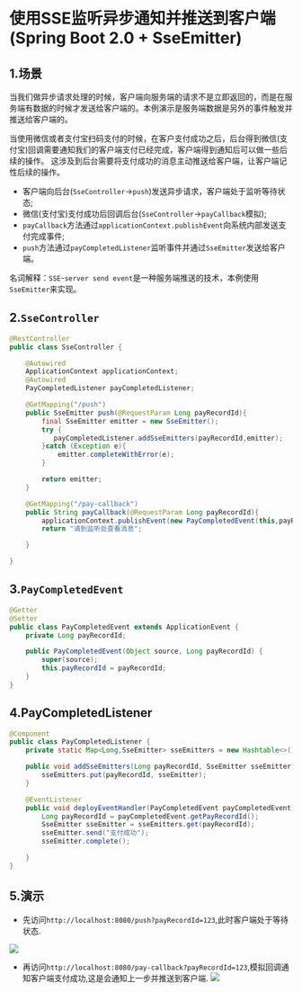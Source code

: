 # 使用SSE监听异步通知并推送到客户端(Spring Boot 2.0 + SseEmitter)

## 1.场景

当我们做异步请求处理的时候，客户端向服务端的请求不是立即返回的，而是在服务端有数据的时候才发送给客户端的。本例演示是服务端数据是另外的事件触发并推送给客户端的。

当使用微信或者支付宝扫码支付的时候，在客户支付成功之后，后台得到微信(支付宝)回调需要通知我们的客户端支付已经完成，客户端得到通知后可以做一些后续的操作。
这涉及到后台需要将支付成功的消息主动推送给客户端，让客户端记性后续的操作。

- 客户端向后台(`SseController`->`push`)发送异步请求，客户端处于监听等待状态;
- 微信(支付宝)支付成功后回调后台(`SseController`->`payCallback`模拟);
- `payCallback`方法通过`applicationContext.publishEvent`向系统内部发送支付完成事件;
- `push`方法通过`payCompletedListener`监听事件并通过`SseEmitter`发送给客户端。

名词解释：`SSE`-`server send event`是一种服务端推送的技术，本例使用`SseEmitter`来实现。



## 2.`SseController`

```java
@RestController
public class SseController {

    @Autowired
    ApplicationContext applicationContext;
    @Autowired
    PayCompletedListener payCompletedListener;

    @GetMapping("/push")
    public SseEmitter push(@RequestParam Long payRecordId){
        final SseEmitter emitter = new SseEmitter();
        try {
           payCompletedListener.addSseEmitters(payRecordId,emitter);
        }catch (Exception e){
            emitter.completeWithError(e);
        }

        return emitter;
    }

    @GetMapping("/pay-callback")
    public String payCallback(@RequestParam Long payRecordId){
        applicationContext.publishEvent(new PayCompletedEvent(this,payRecordId));
        return "请到监听处查看消息";

    }

}

```

## 3.`PayCompletedEvent`

```java
@Getter
@Setter
public class PayCompletedEvent extends ApplicationEvent {
    private Long payRecordId;

    public PayCompletedEvent(Object source, Long payRecordId) {
        super(source);
        this.payRecordId = payRecordId;
    }
}

```


## 4.PayCompletedListener

```java
@Component
public class PayCompletedListener {
    private static Map<Long,SseEmitter> sseEmitters = new Hashtable<>();

    public void addSseEmitters(Long payRecordId, SseEmitter sseEmitter) {
        sseEmitters.put(payRecordId, sseEmitter);
    }

    @EventListener
    public void deployEventHandler(PayCompletedEvent payCompletedEvent) throws IOException {
        Long payRecordId = payCompletedEvent.getPayRecordId();
        SseEmitter sseEmitter = sseEmitters.get(payRecordId);
        sseEmitter.send("支付成功");
        sseEmitter.complete();

    }
}

```

## 5.演示

- 先访问`http://localhost:8080/push?payRecordId=123`,此时客户端处于等待状态.

![](https://raw.githubusercontent.com/wiselyman/sse/master/images/sse1.png)

- 再访问`http://localhost:8080/pay-callback?payRecordId=123`,模拟回调通知客户端支付成功,这是会通知上一步并推送到客户端.
![](https://raw.githubusercontent.com/wiselyman/sse/master/images/sse2.png)
